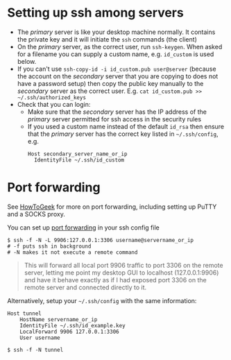 # Setting up ssh among servers

- The *primary* server is like your desktop machine normally. It contains the private key and it will initiate the `ssh` commands (the client)
- On the *primary* server, as the correct user, run `ssh-keygen`. When asked for a filename you can supply a custom name, e.g. `id_custom` is used below.
- If you can't use `ssh-copy-id -i id_custom.pub user@server` (because the account on the *secondary* server that you are copying to does not have a password setup) then copy the public key manually to the *secondary* server as the correct user. E.g. `cat id_custom.pub >> ~/.ssh/authorized_keys`
- Check that you can login:
  - Make sure that the *secondary* server has the IP address of the *primary* server permitted for ssh access in the security rules
  - If you used a custom name instead of the default `id_rsa` then ensure that the *primary* server has the correct key listed in `~/.ssh/config`, e.g.
    ```
    Host secondary_server_name_or_ip
      IdentityFile ~/.ssh/id_custom

    ```

# Port forwarding

See [HowToGeek](https://www.howtogeek.com/168145/how-to-use-ssh-tunneling/) for more on port forwarding, including setting up PuTTY and a SOCKS proxy.

You can set up [port forwarding](http://nerderati.com/2011/03/17/simplify-your-life-with-an-ssh-config-file/#going-further) in your ssh config file

```
$ ssh -f -N -L 9906:127.0.0.1:3306 username@servername_or_ip
# -f puts ssh in background
# -N makes it not execute a remote command

```

> This will forward all local port 9906 traffic to port 3306 on the remote server, letting me point my desktop GUI to localhost (127.0.0.1:9906) and have it behave exactly as if I had exposed port 3306 on the remote server and connected directly to it.

Alternatively, setup your `~/.ssh/config` with the same information:
```
Host tunnel
    HostName servername_or_ip
    IdentityFile ~/.ssh/id_example.key
    LocalForward 9906 127.0.0.1:3306
    User username

```
`$ ssh -f -N tunnel`
